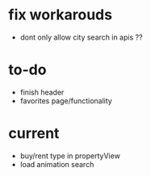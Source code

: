# fix workarouds
- dont only allow city search in apis ??

# to-do
- finish header
- favorites page/functionality

# current
- buy/rent type in propertyView
- load animation search
